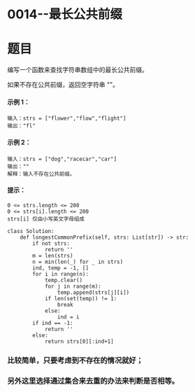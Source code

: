 # 0014--最长公共前缀

# 题目

编写一个函数来查找字符串数组中的最长公共前缀。

如果不存在公共前缀，返回空字符串 ""。

 

#### 示例 1：

```
输入：strs = ["flower","flow","flight"]
输出："fl"
```



#### 示例 2：

```
输入：strs = ["dog","racecar","car"]
输出：""
解释：输入不存在公共前缀。
```



#### 提示：

```
0 <= strs.length <= 200
0 <= strs[i].length <= 200
strs[i] 仅由小写英文字母组成
```



```
class Solution:
    def longestCommonPrefix(self, strs: List[str]) -> str:
        if not strs:
            return ''
        m = len(strs)
        n = min(len(_) for _ in strs)
        ind, temp = -1, []
        for i in range(n):
            temp.clear()
            for j in range(m):
                temp.append(strs[j][i])
            if len(set(temp)) != 1:
                break
            else:
                ind = i
        if ind == -1:
            return ''
        else:
            return strs[0][:ind+1]
```

### 比较简单，只要考虑到不存在的情况就好；

### 另外这里选择通过集合来去重的办法来判断是否相等。